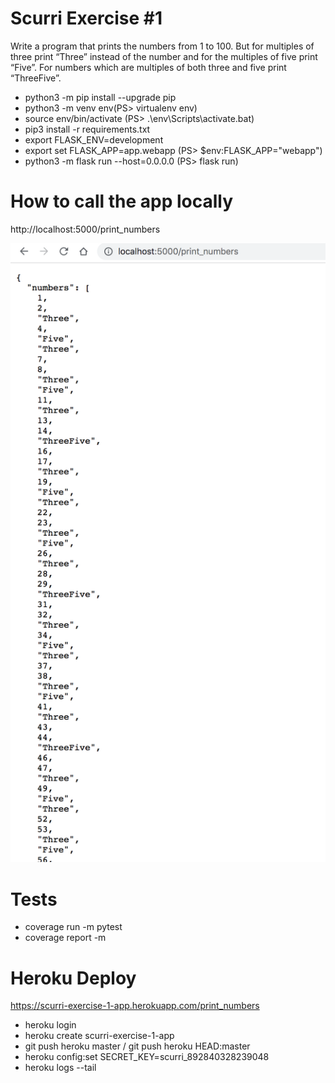 # Scurri Exercise #1
Write a program that prints the numbers from 1 to 100. But for multiples of three print “Three” instead of the number and for the multiples of five print “Five”. For numbers which are multiples of both three and five print “ThreeFive”. 


* python3 -m pip install --upgrade pip
* python3 -m venv env(PS> virtualenv env)
* source env/bin/activate (PS> .\env\Scripts\activate.bat)
* pip3 install -r requirements.txt
* export FLASK_ENV=development
* export set FLASK_APP=app.webapp (PS> $env:FLASK_APP="webapp")
* python3 -m flask run --host=0.0.0.0 (PS> flask run)

# How to call the app locally

http://localhost:5000/print_numbers

![alt text](https://github.com/rogeriosantosluz/scurri_exercise_1/blob/main/app/tests/print_screen.png?raw=true)

# Tests

* coverage run -m pytest
* coverage report -m
# Heroku Deploy

https://scurri-exercise-1-app.herokuapp.com/print_numbers

* heroku login
* heroku create scurri-exercise-1-app
* git push heroku master / git push heroku HEAD:master
* heroku config:set SECRET_KEY=scurri_892840328239048
* heroku logs --tail